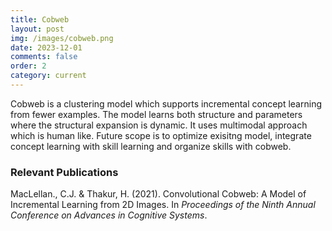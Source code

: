 ```yaml
---
title: Cobweb
layout: post
img: /images/cobweb.png
date: 2023-12-01
comments: false
order: 2
category: current
---
```


Cobweb is a clustering model which supports incremental concept learning from fewer examples. The model learns both structure and parameters where the structural expansion is dynamic. It uses multimodal approach which is human like. Future scope is to optimize exisitng model, integrate concept learning with skill learning and organize skills with cobweb.

### Relevant Publications

MacLellan., C.J. & Thakur, H. (2021). Convolutional Cobweb: A Model of Incremental Learning from 2D Images.
In _Proceedings of the Ninth Annual Conference on Advances in Cognitive Systems_.
[<i class="far fa-file-pdf"></i>][maclellan-acs-21] [<i class="fab fa-youtube"></i>][maclellan-acs-21-talk]

[maclellan-acs-21-talk]: https://youtu.be/YJPrrfdRxQ8
[maclellan-acs-21]: https://chrismaclellan.com/media/publications/MacLellan-ACS-21.pdf
